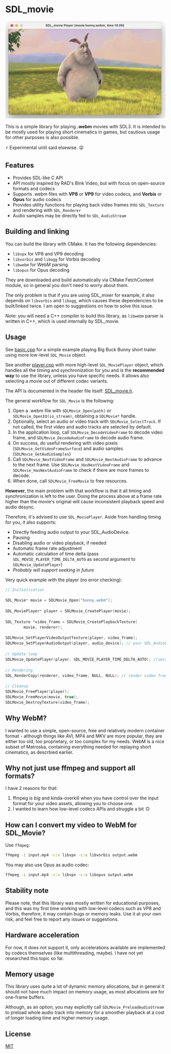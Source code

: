 # SDL_movie

![Screenshot of Bunny Demo](examples/bunny_screenshot.png)

This is a simple library for playing **.webm** movies with SDL3. It is intended to be mostly used for playing short cinematics in games, but cautious usage for other purposes is also possible.

⚡️ Experimental until said elsewise. 😜

## Features

- Provides SDL-like C API
- API mostly inspired by RAD's Bink Video, but with focus on open-source formats and codecs
- Supports .webm files with **VP8** or **VP9** for video codecs, and **Vorbis** or **Opus** for audio codecs
- Provides utility functions for playing back video frames into `SDL_Texture` and rendering with `SDL_Renderer`
- Audio samples may be directly fed to `SDL_AudioStream`

## Building and linking

You can build the library with CMake. It has the following dependencies:

- `libvpx` for VP8 and VP9 decoding
- `libvorbis` and `libogg` for Vorbis decoding
- `libwebm` for WebM parsing
- `libopus` for Opus decoding

They are downloaded and build automatically via CMake FetchContent module, so in general you don't need to worry about them.

The only problem is that if you are using SDL_mixer for example, it also depends on `libvorbis` and `libogg`, which causes these dependencies to be built/linked twice. I am open to suggestions on how to solve this issue.

Note: you will need a C++ compiler to build this library, as `libwebm` parser is written in C++, which is used internally by SDL_movie.

## Usage

See [basic.cpp](examples/basic.cpp) for a simple example playing Big Buck Bunny short trailer using more low-level `SDL_Movie` object.

See another [player.cpp](examples/player.cpp) with more high-level `SDL_MoviePlayer` object, which handles all the timing and synchronization for you and is the **recommended way** to use the library, unless you have specific needs.
It allows also selecting a movie out of different codec variants.

The API is documented in the header file itself: [SDL_movie.h](include/SDL_movie.h).

The general workflow for `SDL_Movie` is the following:

1. Open a .webm file with `SDLMovie_Open(path)` or `SDLMovie_OpenIO(io_stream)`, obtaining a `SDLMovie*` handle.
2. Optionally, select an audio or video track with `SDLMovie_SelectTrack`. If not called, the first video and audio tracks are selected by default.
3. In the application loop, call `SDLMovie_DecodeVideoFrame` to decode video frame, and `SDLMovie_DecodeAudioFrame` to decode audio frame.
4. On success, do useful rendering with video pixels (`SDLMovie_GetVideoFrameSurface`) and audio samples (`SDLMovie_GetAudioSamples`)
5. Call `SDLMovie_NextVideoFrame` and `SDLMovie_NextAudioFrame` to advance to the next frame. Use `SDLMovie_HasNextVideoFrame` and `SDLMovie_HasNextAudioFrame` to check if there are more frames to decode.
6. When done, call `SDLMovie_FreeMovie` to free resources.

**However**, the main problem with that workflow is that it all timing and synchronization is left to the user. Doing the process above at a frame rate higher than the movie's original will cause inconsistent playback speed and audio desync.

Therefore, it's advised to use `SDL_MoviePlayer`. Aside from handling timing for you, it also supports:

- Directly feeding audio output to your SDL_AudioDevice.
- Pausing
- Disabling audio or video playback, if needed
- Automatic frame rate adjustment
- Automatic calculation of time delta (pass `SDL_MOVIE_PLAYER_TIME_DELTA_AUTO` as second argument to `SDLMovie_UpdatePlayer`)
- _Probably will support seeking in future_

Very quick example with the player (no error checking):

```cpp
// Initialization

SDL_Movie* movie = SDLMovie_Open("bunny.webm");

SDL_MoviePlayer* player = SDLMovie_CreatePlayer(movie);

SDL_Texture *video_frame = SDLMovie_CreatePlaybackTexture(
        movie, renderer);

SDLMovie_SetPlayerVideoOutputTexture(player, video_frame);
SDLMovie_SetPlayerAudioOutput(player, audio_device); // your SDL_AudioDevice, already opened

// Update loop
SDLMovie_UpdatePlayer(player, SDL_MOVIE_PLAYER_TIME_DELTA_AUTO); //second argument is time delta, you can provide your own

// Rendering
SDL_RenderCopy(renderer, video_frame, NULL, NULL); // render video frame

// Cleanup
SDLMovie_FreePlayer(player);
SDLMovie_FreeMovie(movie, true);
SDLMovie_DestroyTexture(video_frame);
```

## Why WebM?

I wanted to use a simple, open-source, free and relatively modern container format - although things like AVI, MP4 and MKV are more popular, they are either too old, too proprietary, or too complex for my needs. WebM is a nice subset of Matroska, containing everything needed for replaying short cinematics, as descrbied earlier.

## Why not just use ffmpeg and support all formats?

I have 2 reasons for that:

1. ffmpeg is _big_ and kinda-overkill when you have control over the input format for your video assets, allowing you to choose one.
2. I wanted to learn how low-level codecs APIs and struggle a bit :D

## How can I convert my video to WebM for SDL_Movie?

Use `ffmpeg`:

```bash
ffmpeg -i input.mp4 -c:v libvpx -c:a libvorbis output.webm
```

You may also use Opus as audio codec:

```bash
ffmpeg -i input.mp4 -c:v libvpx -c:a libopus output.webm
```

## Stability note

Please note, that this library was mostly written for educational purposes, and this was my first time working with low-level codecs such as VP8 and Vorbis, therefore, it may contain bugs or memory leaks. Use it at your own risk, and feel free to report any issues or suggestions.

## Hardware acceleration

For now, it does not support it, only accelerations available are implemented by codecs themselves (like multithreading, maybe). I have not yet researched this topic so far.

## Memory usage

This library uses quite a lot of dynamic memory allocations, but in general it should not have much impact on memory usage, as most allocations are for one-frame buffers.

Although, as an option, you may explicitly call `SDLMovie_PreloadAudioStream` to preload whole audio track into memory for a smoother playback at a cost of longer loading time and higher memory usage.

## License

[MIT](LICENSE)
